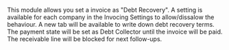This module allows you set a invoice as "Debt Recovery". A setting is
available for each company in the Invocing Settings to allow/dissalow
the behaviour. A new tab will be available to write down debt recovery
terms. The payment state will be set as Debt Collector until the invoice
will be paid. The receivable line will be blocked for next follow-ups.
